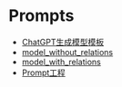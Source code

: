 # Prompts

<!-- links begin -->

- [ChatGPT生成模型模板](ChatGPT生成模型模板.md)
- [model_without_relations](model_without_relations.md)
- [model_with_relations](model_with_relations.md)
- [Prompt工程](Prompt工程.md)
<!-- links end -->
